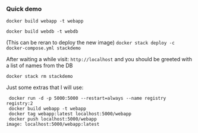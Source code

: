 ### Quick demo

`docker build webapp -t webapp`

`docker build webdb -t webdb`

(This can be reran to deploy the new image)
`docker stack deploy -c docker-compose.yml stackdemo`

After waiting a while visit: `http://localhost` and you should be greeted with a list of names from the DB

`docker stack rm stackdemo`

Just some extras that I will use:
```
 docker run -d -p 5000:5000 --restart=always --name registry registry:2
 docker build webapp -t webapp
 docker tag webapp:latest localhost:5000/webapp
 docker push localhost:5000/webapp
image: localhost:5000/webapp:latest
```